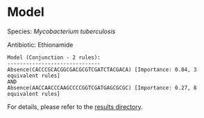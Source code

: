 
# Model

Species: *Mycobacterium tuberculosis*

Antibiotic: Ethionamide

```
Model (Conjunction - 2 rules):
------------------------------
Absence(CACCCGCACGGCGACGCGTCGATCTACGACA) [Importance: 0.84, 3 equivalent rules]
AND
Absence(AACCAACCCAAGCCCCGGTCGATGAGCGCGC) [Importance: 0.27, 8 equivalent rules]

```

For details, please refer to the [results directory](../../../../../results/scm_b/mycobacterium%20tuberculosis/ethionamide/repeat_7/).

